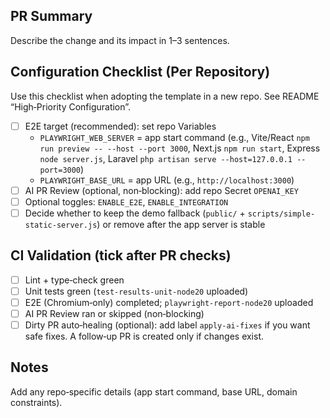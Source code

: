 ## PR Summary

Describe the change and its impact in 1–3 sentences.

## Configuration Checklist (Per Repository)

Use this checklist when adopting the template in a new repo. See README “High‑Priority Configuration”.

- [ ] E2E target (recommended): set repo Variables
  - `PLAYWRIGHT_WEB_SERVER` = app start command (e.g., Vite/React `npm run preview -- --host --port 3000`, Next.js `npm run start`, Express `node server.js`, Laravel `php artisan serve --host=127.0.0.1 --port=3000`)
  - `PLAYWRIGHT_BASE_URL` = app URL (e.g., `http://localhost:3000`)
- [ ] AI PR Review (optional, non‑blocking): add repo Secret `OPENAI_KEY`
- [ ] Optional toggles: `ENABLE_E2E`, `ENABLE_INTEGRATION`
- [ ] Decide whether to keep the demo fallback (`public/` + `scripts/simple-static-server.js`) or remove after the app server is stable

## CI Validation (tick after PR checks)

- [ ] Lint + type‑check green
- [ ] Unit tests green (`test-results-unit-node20` uploaded)
- [ ] E2E (Chromium‑only) completed; `playwright-report-node20` uploaded
- [ ] AI PR Review ran or skipped (non‑blocking)
- [ ] Dirty PR auto‑healing (optional): add label `apply-ai-fixes` if you want safe fixes. A follow‑up PR is created only if changes exist.

## Notes

Add any repo‑specific details (app start command, base URL, domain constraints).

